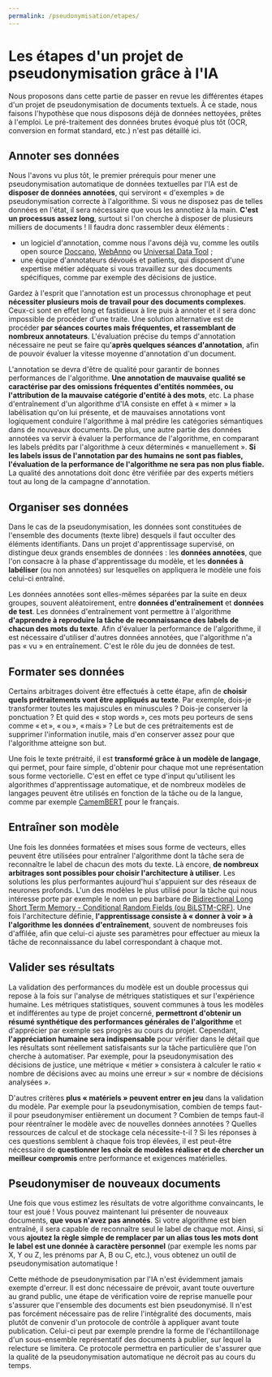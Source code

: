 ```yaml
---
permalink: /pseudonymisation/etapes/
---
```


# Les étapes d'un projet de pseudonymisation grâce à l'IA

Nous proposons dans cette partie de passer en revue les différentes étapes d'un projet de pseudonymisation de documents textuels. À ce stade, nous faisons l'hypothèse que nous disposons déjà de données nettoyées, prêtes à l'emploi. Le pré-traitement des données brutes évoqué plus tôt (OCR, conversion en format standard, etc.) n'est pas détaillé ici.

## Annoter ses données

Nous l'avons vu plus tôt, le premier prérequis pour mener une pseudonymisation automatique de données textuelles par l'IA est de **disposer de données annotées**, qui serviront « d'exemples » de pseudonymisation correcte à l'algorithme. Si vous ne disposez pas de telles données en l'état, il sera nécessaire que vous les annotiez à la main. **C'est un processus assez long**, surtout si l'on cherche à disposer de plusieurs milliers de documents ! Il faudra donc rassembler deux éléments : 
- un logiciel d'annotation, comme nous l'avons déjà vu, comme les outils open source [Doccano](http://doccano.herokuapp.com/), [WebAnno](https://webanno.github.io/webanno/) ou [Universal Data Tool](https://universaldatatool.com/) ;
- une équipe d'annotateurs dévoués et patients, qui disposent d'une expertise métier adéquate si vous travaillez sur des documents spécifiques, comme par exemple des décisions de justice.

Gardez à l'esprit que l'annotation est un processus chronophage et peut **nécessiter plusieurs mois de travail pour des documents complexes**. Ceux-ci sont en effet long et fastidieux à lire puis à annoter et il sera donc impossible de procéder d'une traite. Une solution alternative est de procéder **par séances courtes mais fréquentes, et rassemblant de nombreux annotateurs**. L'évaluation précise du temps d'annotation nécessaire ne peut se faire qu'**après quelques séances d'annotation**, afin de pouvoir évaluer la vitesse moyenne d'annotation d'un document.

L'annotation se devra d'être de qualité pour garantir de bonnes performances de l'algorithme. **Une annotation de mauvaise qualité se caractérise par des omissions fréquentes d'entités nommées, ou l'attribution de la mauvaise catégorie d'entité à des mots**, etc. La phase d'entraînement d'un algorithme d'IA consiste en effet à « mimer » la labélisation qu'on lui présente, et de mauvaises annotations vont logiquement conduire l'algorithme à mal prédire les catégories sémantiques dans de nouveaux documents. De plus, une autre partie des données annotées va servir à évaluer la performance de l'algorithme, en comparant les labels prédits par l'algorithme à ceux déterminés « manuellement ». **Si les labels issus de l'annotation par des humains ne sont pas fiables, l'évaluation de la performance de l'algorithme ne sera pas non plus fiable.** La qualité des annotations doit donc être vérifiée par des experts métiers tout au long de la campagne d'annotation.

## Organiser ses données

Dans le cas de la pseudonymisation, les données sont constituées de l'ensemble des documents (texte libre) desquels il faut occulter des éléments identifiants. Dans un projet d'apprentissage supervisé, on distingue deux grands ensembles de données : les **données annotées**, que l'on consacre à la phase d'apprentissage du modèle, et les **données à labéliser** (ou non annotées) sur lesquelles on appliquera le modèle une fois celui-ci entraîné.

Les données annotées sont elles-mêmes séparées par la suite en deux groupes, souvent aléatoirement, entre **données d'entraînement** et **données de test**. Les données d'entraînement vont permettre à l'algorithme **d'apprendre à reproduire la tâche de reconnaissance des labels de chacun des mots du texte**. Afin d'évaluer la performance de l'algorithme, il est nécessaire d'utiliser d'autres données annotées, que l'algorithme n'a pas « vu » en entraînement. C'est le rôle du jeu de données de test. 

## Formater ses données

Certains arbitrages doivent être effectués à cette étape, afin de **choisir quels prétraitements vont être appliqués au texte**. Par exemple, dois-je transformer toutes les majuscules en minuscules ? Dois-je conserver la ponctuation ? Et quid des « stop words », ces mots peu porteurs de sens comme « et », « ou », « mais » ? Le but de ces prétraitements est de supprimer l'information inutile, mais d'en conserver assez pour que l'algorithme atteigne son but.

Une fois le texte prétraité, il est **transformé grâce à un modèle de langage**, qui permet, pour faire simple, d'obtenir pour chaque mot une représentation sous forme vectorielle. C'est en effet ce type d'input qu'utilisent les algorithmes d'apprentissage automatique, et de nombreux modèles de langages peuvent être utilisés en fonction de la tâche ou de la langue, comme par exemple [CamemBERT](https://camembert-model.fr/) pour le français.

## Entraîner son modèle

Une fois les données formatées et mises sous forme de vecteurs, elles peuvent être utilisées pour entraîner l'algorithme dont la tâche sera de reconnaître le label de chacun des mots du texte. Là encore, **de nombreux arbitrages sont possibles pour choisir l'architecture à utiliser**. Les solutions les plus performantes aujourd'hui s'appuient sur des réseaux de neurones profonds. L'un des modèles le plus utilisé pour la tâche qui nous intéresse porte par exemple le nom un peu barbare de [Bidirectional Long Short Term Memory - Conditional Random Fields (ou BiLSTM-CRF)](https://colah.github.io/posts/2015-08-Understanding-LSTMs/). Une fois l'architecture définie, **l'apprentissage consiste à « donner à voir » à l'algorithme les données d'entraînement**, souvent de nombreuses fois d'affilée, afin que celui-ci ajuste ses paramètres pour effectuer au mieux la tâche de reconnaissance du label correspondant à chaque mot.

## Valider ses résultats

La validation des performances du modèle est un double processus qui repose à la fois sur l'analyse de métriques statistiques et sur l'expérience humaine. Les métriques statistiques, souvent communes à tous les modèles et indifférentes au type de projet concerné, **permettront d'obtenir un résumé synthétique des performances générales de l'algorithme** et d'apprécier par exemple ses progrès au cours du projet. Cependant, **l'appréciation humaine sera indispensable** pour vérifier dans le détail que les résultats sont réellement satisfaisants sur la tâche particulière que l'on cherche à automatiser. Par exemple, pour la pseudonymisation des décisions de justice, une métrique « métier » consistera à calculer le ratio « nombre de décisions avec au moins une erreur » sur « nombre de décisions analysées ».

D'autres critères **plus « matériels » peuvent entrer en jeu** dans la validation du modèle. Par exemple pour la pseudonymisation, combien de temps faut-il pour pseudonymiser entièrement un document ? Combien de temps faut-il pour réentraîner le modèle avec de nouvelles données annotées ? Quelles ressources de calcul et de stockage cela nécessite-t-il ? Si les réponses à ces questions semblent à chaque fois trop élevées, il est peut-être nécessaire de **questionner les choix de modèles réaliser et de chercher un meilleur compromis** entre performance et exigences matérielles.

## Pseudonymiser de nouveaux documents

Une fois que vous estimez les résultats de votre algorithme convaincants, le tour est joué ! Vous pouvez maintenant lui présenter de nouveaux documents, **que vous n'avez pas annotés**. Si votre algorithme est bien entraîné, il sera capable de reconnaître seul le label de chaque mot. Ainsi, si vous **ajoutez la règle simple de remplacer par un alias tous les mots dont le label est une donnée à caractère personnel** (par exemple les noms par X, Y ou Z, les prénoms par A, B ou C, etc.), vous obtenez un outil de pseudonymisation automatique !

Cette méthode de pseudonymisation par l'IA n'est évidemment jamais exempte d'erreur. Il est donc nécessaire de prévoir, avant toute ouverture au grand public, une étape de vérification voire de reprise manuelle pour s'assurer que l'ensemble des documents est bien pseudonymisé. Il n'est pas forcément nécessaire pas de relire l'intégralité des documents, mais plutôt de convenir d'un protocole de contrôle à appliquer avant toute publication. Celui-ci peut par exemple prendre la forme de l'échantillonage d'un sous-ensemble représentatif des documents à publier, sur lequel la relecture se limitera. Ce protocole permettra en particulier de s'assurer que la qualité de la pseudonymisation automatique ne décroit pas au cours du temps.
